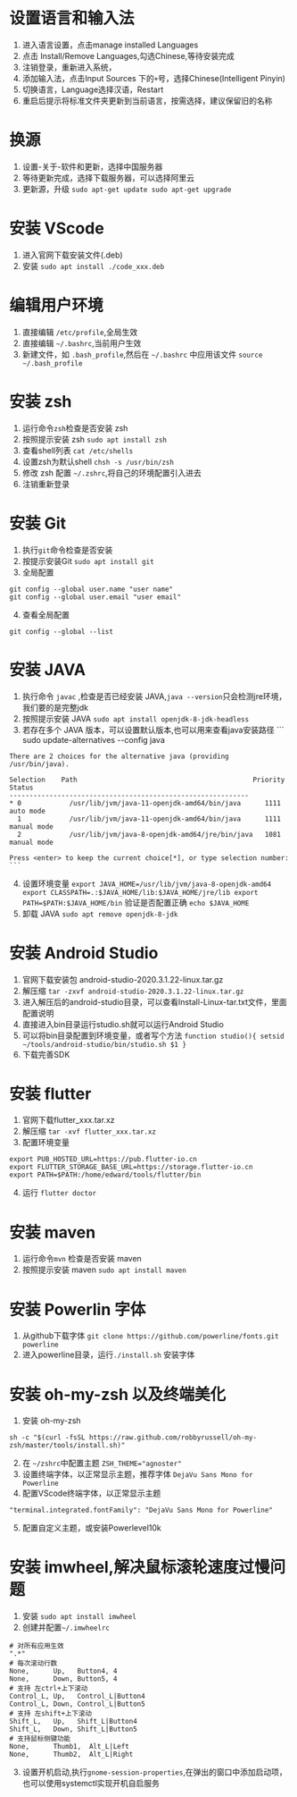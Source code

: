 # 设置语言和输入法
  1. 进入语言设置，点击manage installed Languages
  2. 点击 Install/Remove Languages,勾选Chinese,等待安装完成
  3. 注销登录，重新进入系统，
  4. 添加输入法，点击Input Sources 下的`+`号，选择Chinese(Intelligent Pinyin)
  5. 切换语言，Language选择汉语，Restart
  6. 重启后提示将标准文件夹更新到当前语言，按需选择，建议保留旧的名称

    
# 换源
  1. 设置-关于-软件和更新，选择中国服务器
  2. 等待更新完成，选择下载服务器，可以选择阿里云
  2. 更新源，升级
    ```
    sudo apt-get update
    sudo apt-get upgrade
    ```  


# 安装 VScode
  1. 进入官网下载安装文件(.deb)
  2. 安装
    ```
    sudo apt install ./code_xxx.deb
    ```

# 编辑用户环境
  1. 直接编辑 `/etc/profile`,全局生效    
  2. 直接编辑 `~/.bashrc`,当前用户生效     
  3. 新建文件，如 `.bash_profile`,然后在 `~/.bashrc` 中应用该文件 `source ~/.bash_profile`


# 安装 zsh
  1. 运行命令`zsh`检查是否安装 zsh
  2. 按照提示安装 zsh `sudo apt install zsh`
  3. 查看shell列表 `cat /etc/shells`
  3. 设置zsh为默认shell `chsh -s /usr/bin/zsh`
  4. 修改 zsh 配置 `~/.zshrc`,将自己的环境配置引入进去
  5. 注销重新登录



# 安装 Git
  1. 执行`git`命令检查是否安装
  2. 按提示安装Git `sudo apt install git`
  3. 全局配置
  ```
  git config --global user.name "user name"
  git config --global user.email "user email"
  ```
  4. 查看全局配置
  ```
  git config --global --list
  ```

# 安装 JAVA
  1. 执行命令 `javac` ,检查是否已经安装 JAVA,`java --version`只会检测jre环境，我们要的是完整jdk
  2. 按照提示安装 JAVA `sudo apt install openjdk-8-jdk-headless` 
  3. 若存在多个 JAVA 版本，可以设置默认版本,也可以用来查看java安装路径
    ```
    sudo update-alternatives --config java

    There are 2 choices for the alternative java (providing /usr/bin/java).

    Selection    Path                                            Priority   Status
    ------------------------------------------------------------
    * 0            /usr/lib/jvm/java-11-openjdk-amd64/bin/java      1111      auto mode
      1            /usr/lib/jvm/java-11-openjdk-amd64/bin/java      1111      manual mode
      2            /usr/lib/jvm/java-8-openjdk-amd64/jre/bin/java   1081      manual mode
    
    Press <enter> to keep the current choice[*], or type selection number:
    ```  
  4. 设置环境变量
    ```
    export JAVA_HOME=/usr/lib/jvm/java-8-openjdk-amd64
    export CLASSPATH=.:$JAVA_HOME/lib:$JAVA_HOME/jre/lib
    export PATH=$PATH:$JAVA_HOME/bin
    ```
    验证是否配置正确 `echo $JAVA_HOME`
  5. 卸载 JAVA `sudo apt remove openjdk-8-jdk`
  

# 安装 Android Studio
  1. 官网下载安装包 android-studio-2020.3.1.22-linux.tar.gz
  2. 解压缩
    ```
    tar -zxvf android-studio-2020.3.1.22-linux.tar.gz
    ```
  3. 进入解压后的android-studio目录，可以查看Install-Linux-tar.txt文件，里面配置说明
  4. 直接进入bin目录运行studio.sh就可以运行Android Studio
  5. 可以将bin目录配置到环境变量，或者写个方法
    ```
    function studio(){
        setsid ~/tools/android-studio/bin/studio.sh $1
    }
    ``` 
  6. 下载完善SDK  

# 安装 flutter
  1. 官网下载flutter_xxx.tar.xz
  2. 解压缩 `tar -xvf flutter_xxx.tar.xz`
  3. 配置环境变量
  ```
  export PUB_HOSTED_URL=https://pub.flutter-io.cn
  export FLUTTER_STORAGE_BASE_URL=https://storage.flutter-io.cn
  export PATH=$PATH:/home/edward/tools/flutter/bin
  ```
  4. 运行 `flutter doctor`


# 安装 maven
  1. 运行命令`mvn` 检查是否安装 maven
  2. 按照提示安装 maven `sudo apt install maven`


# 安装 Powerlin 字体
  1. 从github下载字体 `git clone https://github.com/powerline/fonts.git powerline`
  2. 进入powerline目录，运行`./install.sh` 安装字体


# 安装 oh-my-zsh 以及终端美化
  1. 安装 oh-my-zsh
  ```
  sh -c "$(curl -fsSL https://raw.github.com/robbyrussell/oh-my-zsh/master/tools/install.sh)"
  ```
  2. 在 `~/zshrc`中配置主题 `ZSH_THEME="agnoster"`
  3. 设置终端字体，以正常显示主题，推荐字体 `DejaVu Sans Mono for Powerline`
  4. 配置VScode终端字体，以正常显示主题
  ```
  "terminal.integrated.fontFamily": "DejaVu Sans Mono for Powerline"
  ```
  5. 配置自定义主题，或安装Powerlevel10k

# 安装 imwheel,解决鼠标滚轮速度过慢问题
  1. 安装 `sudo apt install imwheel`
  2. 创建并配置`~/.imwheelrc`  
  ```
  # 对所有应用生效
  ".*"
  # 每次滚动行数
  None,      Up,   Button4, 4
  None,      Down, Button5, 4
  # 支持 左ctrl+上下滚动
  Control_L, Up,   Control_L|Button4
  Control_L, Down, Control_L|Button5
  # 支持 左shift+上下滚动
  Shift_L,   Up,   Shift_L|Button4
  Shift_L,   Down, Shift_L|Button5
  # 支持鼠标侧键功能
  None,      Thumb1,  Alt_L|Left
  None,      Thumb2,  Alt_L|Right
  ```
  3. 设置开机启动,执行`gnome-session-properties`,在弹出的窗口中添加启动项，也可以使用systemctl实现开机自启服务
